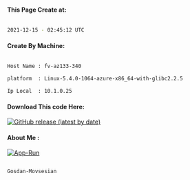 
   
#### This Page Create at:

```bash

2021-12-15 - 02:45:12 UTC

```

#### Create By Machine:

```bash

Host Name : fv-az133-340

platform  : Linux-5.4.0-1064-azure-x86_64-with-glibc2.2.5

Ip Local  : 10.1.0.25

```
#### Download This code Here:

[![GitHub release (latest by date)](https://img.shields.io/github/v/release/Gosdan-Movsesian/Gosdan?style=for-the-badge&label=Download)](https://github.com/Gosdan-Movsesian/Gosdan/releases) 

</p> 

#### About Me :

[![App-Run](https://github.com/Gosdan-Movsesian/Gosdan/actions/workflows/App-Run.yml/badge.svg)](https://github.com/Gosdan-Movsesian/Gosdan/actions/workflows/App-Run.yml)

```bash

Gosdan-Movsesian

```

